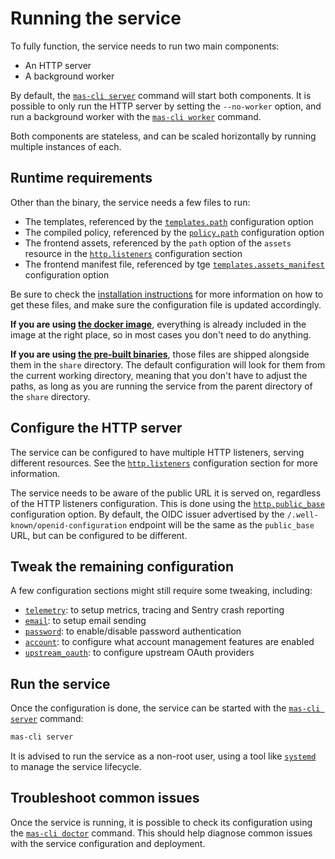 # Running the service

To fully function, the service needs to run two main components:

 - An HTTP server
 - A background worker

By default, the [`mas-cli server`](../reference/cli/server.md) command will start both components.
It is possible to only run the HTTP server by setting the `--no-worker` option, and run a background worker with the [`mas-cli worker`](../reference/cli/worker.md) command.

Both components are stateless, and can be scaled horizontally by running multiple instances of each.

## Runtime requirements

Other than the binary, the service needs a few files to run:

 - The templates, referenced by the [`templates.path`](../reference/configuration.md#templates) configuration option
 - The compiled policy, referenced by the [`policy.path`](../reference/configuration.md#policy) configuration option
 - The frontend assets, referenced by the `path` option of the `assets` resource in the [`http.listeners`](../reference/configuration.md#http) configuration section
 - The frontend manifest file, referenced by tge [`templates.assets_manifest`](../reference/configuration.md#templates) configuration option

Be sure to check the [installation instructions](./installation.md) for more information on how to get these files, and make sure the configuration file is updated accordingly.

**If you are using [the docker image](./installation.md#using-the-docker-image)**, everything is already included in the image at the right place, so in most cases you don't need to do anything.

**If you are using [the pre-built binaries](./installation.md#pre-built-binaries)**, those files are shipped alongside them in the `share` directory.
The default configuration will look for them from the current working directory, meaning that you don't have to adjust the paths, as long as you are running the service from the parent directory of the `share` directory.

## Configure the HTTP server

The service can be configured to have multiple HTTP listeners, serving different resources.
See the [`http.listeners`](../reference/configuration.md#http) configuration section for more information.

The service needs to be aware of the public URL it is served on, regardless of the HTTP listeners configuration.
This is done using the [`http.public_base`](../reference/configuration.md#http) configuration option.
By default, the OIDC issuer advertised by the `/.well-known/openid-configuration` endpoint will be the same as the `public_base` URL, but can be configured to be different.

## Tweak the remaining configuration

A few configuration sections might still require some tweaking, including:

 - [`telemetry`](../reference/configuration.md#telemetry): to setup metrics, tracing and Sentry crash reporting
 - [`email`](../reference/configuration.md#email): to setup email sending
 - [`password`](../reference/configuration.md#password): to enable/disable password authentication
 - [`account`](../reference/configuration.md#account): to configure what account management features are enabled
 - [`upstream_oauth`](../reference/configuration.md#upstream-oauth): to configure upstream OAuth providers


## Run the service

Once the configuration is done, the service can be started with the [`mas-cli server`](../reference/cli/server.md) command:

```sh
mas-cli server
```

It is advised to run the service as a non-root user, using a tool like [`systemd`](https://www.freedesktop.org/wiki/Software/systemd/) to manage the service lifecycle.


## Troubleshoot common issues

Once the service is running, it is possible to check its configuration using the [`mas-cli doctor`](../reference/cli/doctor.md) command.
This should help diagnose common issues with the service configuration and deployment.
